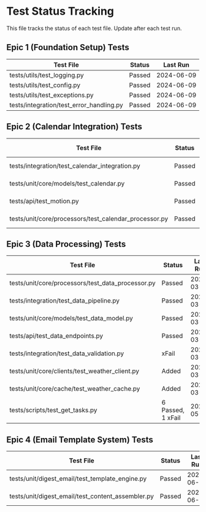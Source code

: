 # Test Status Tracking

This file tracks the status of each test file. Update after each test run.

## Epic 1 (Foundation Setup) Tests

| Test File                                                    | Status   | Last Run        |
|--------------------------------------------------------------|----------|-----------------|
| tests/utils/test_logging.py                                  | Passed    | 2024-06-09      |
| tests/utils/test_config.py                                   | Passed    | 2024-06-09      |
| tests/utils/test_exceptions.py                               | Passed    | 2024-06-09      |
| tests/integration/test_error_handling.py                     | Passed   | 2024-06-09      |

## Epic 2 (Calendar Integration) Tests

| Test File                                                    | Status   | Last Run        |
|--------------------------------------------------------------|----------|-----------------|
| tests/integration/test_calendar_integration.py               | Passed   | 2024-06-09      |
| tests/unit/core/models/test_calendar.py                      | Passed   | 2024-06-09      |
| tests/api/test_motion.py                                     | Passed   | 2024-06-09      |
| tests/unit/core/processors/test_calendar_processor.py         | Passed   | 2024-06-09      |

## Epic 3 (Data Processing) Tests

| Test File                                                    | Status   | Last Run        |
|--------------------------------------------------------------|----------|-----------------|
| tests/unit/core/processors/test_data_processor.py            | Passed   | 2024-03-20      |
| tests/integration/test_data_pipeline.py                      | Passed   | 2024-03-20      |
| tests/unit/core/models/test_data_model.py                    | Passed   | 2024-03-20      |
| tests/api/test_data_endpoints.py                            | Passed   | 2024-03-20      |
| tests/integration/test_data_validation.py                    | xFail    | 2024-03-20      |
| tests/unit/core/clients/test_weather_client.py              | Added    | 2024-03-20      |
| tests/unit/core/cache/test_weather_cache.py                 | Added    | 2024-03-20      |
| tests/scripts/test_get_tasks.py | 6 Passed, 1 xFail | 2024-05-13 | 

## Epic 4 (Email Template System) Tests

| Test File                                                    | Status   | Last Run        |
|--------------------------------------------------------------|----------|-----------------|
| tests/unit/digest_email/test_template_engine.py              | Passed   | 2024-06-09      |
| tests/unit/digest_email/test_content_assembler.py           | Passed   | 2024-06-09      | 